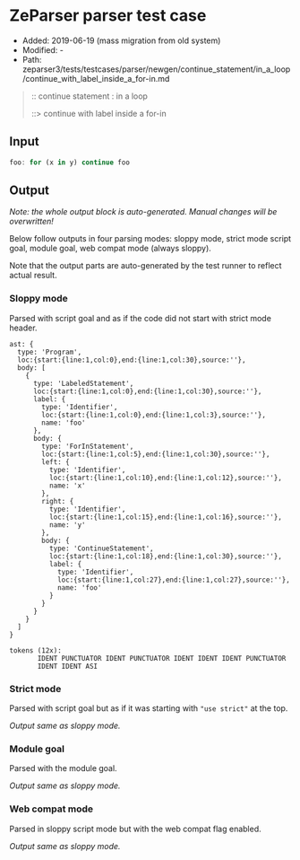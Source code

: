 # ZeParser parser test case

- Added: 2019-06-19 (mass migration from old system)
- Modified: -
- Path: zeparser3/tests/testcases/parser/newgen/continue_statement/in_a_loop/continue_with_label_inside_a_for-in.md

> :: continue statement : in a loop
>
> ::> continue with label inside a for-in

## Input

`````js
foo: for (x in y) continue foo
`````

## Output

_Note: the whole output block is auto-generated. Manual changes will be overwritten!_

Below follow outputs in four parsing modes: sloppy mode, strict mode script goal, module goal, web compat mode (always sloppy).

Note that the output parts are auto-generated by the test runner to reflect actual result.

### Sloppy mode

Parsed with script goal and as if the code did not start with strict mode header.

`````
ast: {
  type: 'Program',
  loc:{start:{line:1,col:0},end:{line:1,col:30},source:''},
  body: [
    {
      type: 'LabeledStatement',
      loc:{start:{line:1,col:0},end:{line:1,col:30},source:''},
      label: {
        type: 'Identifier',
        loc:{start:{line:1,col:0},end:{line:1,col:3},source:''},
        name: 'foo'
      },
      body: {
        type: 'ForInStatement',
        loc:{start:{line:1,col:5},end:{line:1,col:30},source:''},
        left: {
          type: 'Identifier',
          loc:{start:{line:1,col:10},end:{line:1,col:12},source:''},
          name: 'x'
        },
        right: {
          type: 'Identifier',
          loc:{start:{line:1,col:15},end:{line:1,col:16},source:''},
          name: 'y'
        },
        body: {
          type: 'ContinueStatement',
          loc:{start:{line:1,col:18},end:{line:1,col:30},source:''},
          label: {
            type: 'Identifier',
            loc:{start:{line:1,col:27},end:{line:1,col:27},source:''},
            name: 'foo'
          }
        }
      }
    }
  ]
}

tokens (12x):
       IDENT PUNCTUATOR IDENT PUNCTUATOR IDENT IDENT IDENT PUNCTUATOR
       IDENT IDENT ASI
`````

### Strict mode

Parsed with script goal but as if it was starting with `"use strict"` at the top.

_Output same as sloppy mode._

### Module goal

Parsed with the module goal.

_Output same as sloppy mode._

### Web compat mode

Parsed in sloppy script mode but with the web compat flag enabled.

_Output same as sloppy mode._

